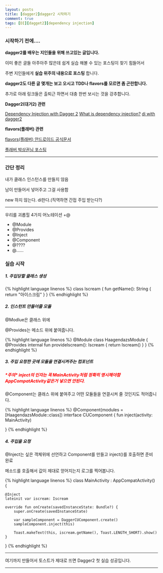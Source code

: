 ```yaml
---
layout: posts
title: [dagger2]dagger2 시작하기
comment: true
tags: [DI][dagget2][dependency injection]
---
```


### 시작하기 전에....

**dagger2를 배우는 지인들을 위해 쓰고있는 글입니다.**

이미 좋은 글들 아주아주 많은데 쉽게 실습 해볼 수 있는 포스팅이 찾기 힘들어서

주변 지인들에게 **실습 위주의 내용으로 포스팅** 합니다.

**dagger2도 다른 글 몇개는 보고 오시고 TDD나 flavors를 모르면 좀 곤란합니다.**

추가로 아래 링크들은 출퇴근 하면서 대충 한번 보시는 것을 강추합니다.


**Dagger2(대거2) 관련**

[Dependency Injection with Dagger 2](https://github.com/codepath/android_guides/wiki/Dependency-Injection-with-Dagger-2)
[What is dependency injection?](https://stackoverflow.com/questions/130794/what-is-dependency-injection)
[di with dagger2](https://speakerdeck.com/jakewharton/dependency-injection-with-dagger-2-devoxx-2014)

**flavors(플래버) 관련**

[flavors(플래버) 안드로이드 공식문서](https://developer.android.com/studio/build/build-variants?hl=ko)

[플래버 박상권님 포스팅](https://developer.android.com/studio/build/build-variants?hl=ko)


---

### 간단 정리

내가 클래스 인스턴스를 만들지 않음

남이 만들어서 넣어주고 그걸 사용함

new 하지 않는다. di한다.(직역하면 간접 주입 받는다?)

---

우리를 괴롭힐 4가지 어노테이션 +@
- @Module
- @Provides
- @Inject
- @Component
- @????
- @......


### 실습 시작
##### 1. 주입당할 클래스 생성

{% highlight language linenos %}
class Iscream {
    fun getName(): String {
        return "아이스크림"
    }
}
{% endhighlight %}

##### 2. 인스턴트 만들어줄 모듈

@Modlue은 클래스 위에

@Provides는 메소드 위에 붙여줍니다.

{% highlight language linenos %}
@Module
class HaagendazsModule {
    @Provides
    internal fun provideIscream(): Iscream {
        return Iscream()
    }
}
{% endhighlight %}

##### 3. 주입 요청한 곳에 모듈을 연결시켜주는 컴포넌트

##### <font color=FF0000>\*주의\* inject의 인자는 꼭 MainActivity처럼 정확히 명시해야함 AppCompatActivity같은거 넣으면 안된다.</font>

@Component는 클래스 위에 붙여주고 어떤 모듈들을 연결시켜 줄 것인지도 적어줍니다.

{% highlight language linenos %}
@Component(modules = [HaagendazsModule::class])
interface CUComponent {
    fun inject(activity: MainActivity)

}
{% endhighlight %}

##### 4. 주입을 요청

@Inject는 싶은 객체위에 선언하고 Component를 만들고 inject()를 호출하면 준비 완료

메소드를 호출해서 값이 제대로 얻어지는지 로그를 찍어봅니다.

{% highlight language linenos %}
class MainActivity : AppCompatActivity() {

    @Inject
    lateinit var iscream: Iscream

    override fun onCreate(savedInstanceState: Bundle?) {
        super.onCreate(savedInstanceState)

        var sampleComponent = DaggerCUComponent.create()
        sampleComponent.inject(this)

        Toast.makeText(this, iscream.getName(), Toast.LENGTH_SHORT).show()
    }
}
{% endhighlight %}

---

여기까지 만들어서 토스트가 제대로 뜨면 Dagger2 첫 실습 성공입니다.

---
